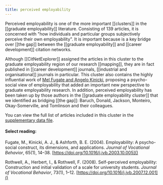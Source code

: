 ```yaml
---
title: perceived employability
---
```


Perceived employability is one of the more important [[clusters]] in the [[graduate employability]] literature. Consisting of 139 articles, it is concerned with "how individuals and particular groups subjectively perceive their own employability". It is important because is a key bridge over [[the gap]] between the [[graduate employability]] and [[career development]] citation networks. 

Although [[CitNetExplorer]] assigned the articles in this cluster to the graduate employability region of our research [[mapping]], they are in fact published in [[career development]] journals, [[industrial and organisational]] journals in particular. This cluster also contains the highly influential work of [Mel Fugate and Angelo Kinicki](https://doi.org/10.1016/j.jvb.2003.10.005), proposing a psycho-social view of employability that added an important new perspective to graduate employability research. In addition, perceived employability has been taken up by those authors in the [[graduate employability cluster]] that we identified as bridging [[the gap]]: Baruch, Donald, Jackson, Monteiro, Okay-Somerville, and Tomlinson and their colleagues. 

You can view the full list of articles included in this cluster in the [supplementary data file](https://srhe.tandfonline.com/doi/suppl/10.1080/03075079.2020.1804851/suppl_file/cshe_a_1804851_sm1489.xlsx). 

#### Select reading: 
Fugate, M., Kinicki, A. J., & Ashforth, B. E. (2004). Employability: A psycho-social construct, its dimensions, and applications. *Journal of Vocational Behavior*, 65(1), 14–38. [https://doi.org/10.1016/j.jvb.2003.10.005]()

Rothwell, A., Herbert, I., & Rothwell, F. (2008). Self-perceived employability: Construction and initial validation of a scale for university students. *Journal of Vocational Behavior*, 73(1), 1–12. [https://doi.org/10.1016/j.jvb.2007.12.001]()

